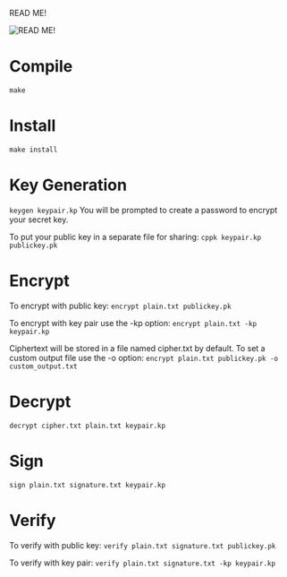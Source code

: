 READ ME!

![READ ME!](https://c.tenor.com/zEtUpuHrIzwAAAAC/tenor.gif)

# Compile
`make`

# Install
`make install`

# Key Generation
`keygen keypair.kp`
You will be prompted to create a password to encrypt your secret key.

To put your public key in a separate file for sharing:
`cppk keypair.kp publickey.pk`

# Encrypt
To encrypt with public key:
`encrypt plain.txt publickey.pk`

To encrypt with key pair use the -kp option:
`encrypt plain.txt -kp keypair.kp`

Ciphertext will be stored in a file named cipher.txt by default.
To set a custom output file use the -o option:
`encrypt plain.txt publickey.pk -o custom_output.txt`

# Decrypt
`decrypt cipher.txt plain.txt keypair.kp`

# Sign
`sign plain.txt signature.txt keypair.kp`

# Verify
To verify with public key:
`verify plain.txt signature.txt publickey.pk`

To verify with key pair:
`verify plain.txt signature.txt -kp keypair.kp`
